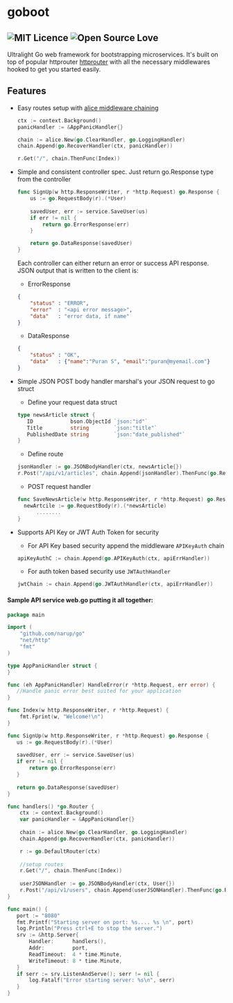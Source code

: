 # goboot 
## ![MIT Licence](https://badges.frapsoft.com/os/mit/mit.svg?v=103) ![Open Source Love](https://badges.frapsoft.com/os/v2/open-source.svg?v=103)
Ultralight Go web framework for bootstrapping microservices. It's built on top of popular httprouter [httprouter](github.com/julienschmidt/httprouter) with all the necessary middlewares hooked to get you started easily. 

## Features 
* Easy routes setup with [alice middleware chaining](https://github.com/justinas/alice)

    ```go
    ctx := context.Background()
    panicHandler := &AppPanicHandler{}

    chain := alice.New(go.ClearHandler, go.LoggingHandler)
    chain.Append(go.RecoverHandler(ctx, panicHandler))

    r.Get("/", chain.ThenFunc(Index))
    ```
* Simple and consistent controller spec. Just return go.Response type from the controller
	```go
	func SignUp(w http.ResponseWriter, r *http.Request) go.Response {
		us := go.RequestBody(r).(*User)
		
		savedUser, err := service.SaveUser(us)
		if err != nil {
			return go.ErrorResponse(err)
		}
	
		return go.DataResponse(savedUser)
	}
	```
	Each controller can either return an error or success API response. JSON output that is written to the client is:
    
	* ErrorResponse
	```JSON
	{
	    "status" : "ERROR",
	    "error"  : "<api error message>",
	    "data"   : "error data, if name"
	}
	```
	* DataResponse
	```JSON
	{
	    "status" : "OK",
	    "data"   : {"name":"Puran S", "email":"puran@myemail.com"}
	}
	```
* Simple JSON POST body handler marshal's your JSON request to go struct 
     - Define your request data struct
     ```go
     type newsArticle struct {
		ID            bson.ObjectId `json:"id"`
		Title         string        `json:"title"`
		PublishedDate string        `json:"date_published"`
     }
     ```
    
    - Define route
    ```go
    jsonHandler := go.JSONBodyHandler(ctx, newsArticle{})
    r.Post("/api/v1/articles", chain.Append(jsonHandler).ThenFunc(go.ResponseHandler(SaveNewsArticle)))
    ```
	
    - POST request handler
    ```go
    func SaveNewsArticle(w http.ResponseWriter, r *http.Request) go.Response {
	  newArtcile := go.RequestBody(r).(*newsArticle)
          ........
    }
    ```
    
* Supports API Key or JWT Auth Token for security
    * For API Key based security append the middleware ```APIKeyAuth``` chain
    ```go
	apiKeyAuthC := chain.Append(go.APIKeyAuth(ctx, apiErrHandler))
    ```
    * For auth token based security use ```JWTAuthHandler```
    ```go
    jwtChain := chain.Append(go.JWTAuthHandler(ctx, apiErrHandler))
    ```


#### Sample API service web.go putting it all together:

 ```go
 package main

 import (
     "github.com/narup/go"
     "net/http"
     "fmt"
 )

 type AppPanicHandler struct {
 }
 
 func (eh AppPanicHandler) HandleError(r *http.Request, err error) {
    //Handle panic error best suited for your application
 }
 
 func Index(w http.ResponseWriter, r *http.Request) {
     fmt.Fprint(w, "Welcome!\n")
 }

 func SignUp(w http.ResponseWriter, r *http.Request) go.Response {
	us := go.RequestBody(r).(*User)
	
	savedUser, err := service.SaveUser(us)
	if err != nil {
	    return go.ErrorResponse(err)
	}
	
	return go.DataResponse(savedUser)
 }
 
 func handlers() *go.Router {
     ctx := context.Background()
     var panicHandler = &AppPanicHandler{}
   
     chain := alice.New(go.ClearHandler, go.LoggingHandler)
     chain.Append(go.RecoverHandler(ctx, panicHandler))

     r := go.DefaultRouter(ctx)
     
     //setup routes
     r.Get("/", chain.ThenFunc(Index))
     
     userJSONHandler := go.JSONBodyHandler(ctx, User{})
     r.Post("/api/v1/users", chain.Append(userJSONHandler).ThenFunc(go.ResponseHandler(SignUp)))
 }
 
 func main() {
 	port := "8080"
	fmt.Printf("Starting server on port: %s.... %s \n", port)
	log.Println("Press ctrl+E to stop the server.")
	srv := &http.Server{
		Handler:      handlers(),
		Addr:         port,
		ReadTimeout:  4 * time.Minute,
		WriteTimeout: 8 * time.Minute,
	}
	if serr := srv.ListenAndServe(); serr != nil {
		log.Fatalf("Error starting server: %s\n", serr)
	}
} 
```
